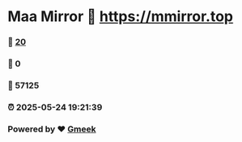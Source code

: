 # Maa Mirror :link: https://mmirror.top 
### :page_facing_up: [20](https://mmirror.top/tag.html) 
### :speech_balloon: 0 
### :hibiscus: 57125 
### :alarm_clock: 2025-05-24 19:21:39 
### Powered by :heart: [Gmeek](https://github.com/Meekdai/Gmeek)
